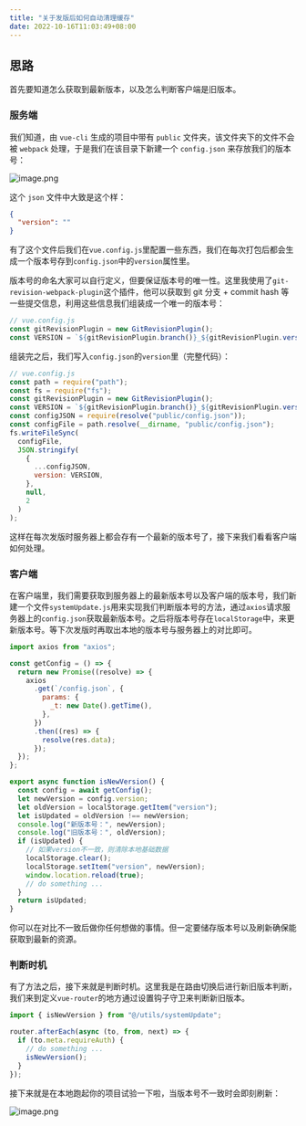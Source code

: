 ```yaml
---
title: "关于发版后如何自动清理缓存"
date: 2022-10-16T11:03:49+08:00
---
```


## 思路

首先要知道怎么获取到最新版本，以及怎么判断客户端是旧版本。

### 服务端

我们知道，由 `vue-cli` 生成的项目中带有 `public` 文件夹，该文件夹下的文件不会被 `webpack` 处理，于是我们在该目录下新建一个 `config.json` 来存放我们的版本号：

![image.png](https://p1-juejin.byteimg.com/tos-cn-i-k3u1fbpfcp/5b3701befd364c739d88b35c49e79bae~tplv-k3u1fbpfcp-zoom-in-crop-mark:4536:0:0:0.awebp?)

这个 `json` 文件中大致是这个样：

```json
{
  "version": ""
}
```

有了这个文件后我们在`vue.config.js`里配置一些东西，我们在每次打包后都会生成一个版本号存到`config.json`中的`version`属性里。

版本号的命名大家可以自行定义，但要保证版本号的唯一性。这里我使用了`git-revision-webpack-plugin`这个插件，他可以获取到 git 分支 + commit hash 等一些提交信息，利用这些信息我们组装成一个唯一的版本号：

```js
// vue.config.js
const gitRevisionPlugin = new GitRevisionPlugin();
const VERSION = `${gitRevisionPlugin.branch()}_${gitRevisionPlugin.version()}_${gitRevisionPlugin.commithash()}_${Timestamp}`;
```

组装完之后，我们写入`config.json`的`version`里（完整代码）：

```js
// vue.config.js
const path = require("path");
const fs = require("fs");
const gitRevisionPlugin = new GitRevisionPlugin();
const VERSION = `${gitRevisionPlugin.branch()}_${gitRevisionPlugin.version()}_${gitRevisionPlugin.commithash()}_${Timestamp}`;
const configJSON = require(resolve("public/config.json"));
const configFile = path.resolve(__dirname, "public/config.json");
fs.writeFileSync(
  configFile,
  JSON.stringify(
    {
      ...configJSON,
      version: VERSION,
    },
    null,
    2
  )
);
```

这样在每次发版时服务器上都会存有一个最新的版本号了，接下来我们看看客户端如何处理。

### 客户端

在客户端里，我们需要获取到服务器上的最新版本号以及客户端的版本号，我们新建一个文件`systemUpdate.js`用来实现我们判断版本号的方法，通过`axios`请求服务器上的`config.json`获取最新版本号。之后将版本号存在`localStorage`中，来更新版本号。等下次发版时再取出本地的版本号与服务器上的对比即可。

```js
import axios from "axios";

const getConfig = () => {
  return new Promise((resolve) => {
    axios
      .get(`/config.json`, {
        params: {
          _t: new Date().getTime(),
        },
      })
      .then((res) => {
        resolve(res.data);
      });
  });
};

export async function isNewVersion() {
  const config = await getConfig();
  let newVersion = config.version;
  let oldVersion = localStorage.getItem("version");
  let isUpdated = oldVersion !== newVersion;
  console.log("新版本号：", newVersion);
  console.log("旧版本号：", oldVersion);
  if (isUpdated) {
    // 如果version不一致，则清除本地基础数据
    localStorage.clear();
    localStorage.setItem("version", newVersion);
    window.location.reload(true);
    // do something ...
  }
  return isUpdated;
}
```

你可以在对比不一致后做你任何想做的事情。但一定要储存版本号以及刷新确保能获取到最新的资源。

### 判断时机

有了方法之后，接下来就是判断时机。这里我是在路由切换后进行新旧版本判断，我们来到定义`vue-router`的地方通过设置钩子守卫来判断新旧版本。

```js
import { isNewVersion } from "@/utils/systemUpdate";

router.afterEach(async (to, from, next) => {
  if (to.meta.requireAuth) {
    // do something ...
    isNewVersion();
  }
});
```

接下来就是在本地跑起你的项目试验一下啦，当版本号不一致时会即刻刷新：

![image.png](https://p9-juejin.byteimg.com/tos-cn-i-k3u1fbpfcp/b25cafeca076455e8fcfccf683b08071~tplv-k3u1fbpfcp-zoom-in-crop-mark:4536:0:0:0.awebp?)
